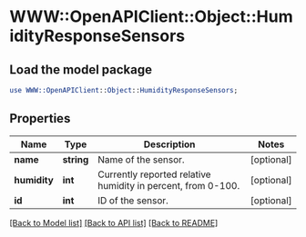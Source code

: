 # WWW::OpenAPIClient::Object::HumidityResponseSensors

## Load the model package
```perl
use WWW::OpenAPIClient::Object::HumidityResponseSensors;
```

## Properties
Name | Type | Description | Notes
------------ | ------------- | ------------- | -------------
**name** | **string** | Name of the sensor. | [optional] 
**humidity** | **int** | Currently reported relative humidity in percent, from 0-100. | [optional] 
**id** | **int** | ID of the sensor. | [optional] 

[[Back to Model list]](../README.md#documentation-for-models) [[Back to API list]](../README.md#documentation-for-api-endpoints) [[Back to README]](../README.md)


